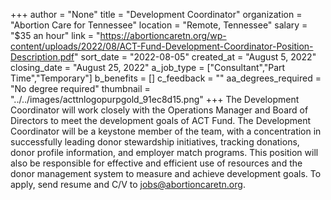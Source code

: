 +++
author = "None"
title = "Development Coordinator"
organization = "Abortion Care for Tennessee"
location = "Remote, Tennessee"
salary = "$35 an hour"
link = "https://abortioncaretn.org/wp-content/uploads/2022/08/ACT-Fund-Development-Coordinator-Position-Description.pdf"
sort_date = "2022-08-05"
created_at = "August 5, 2022"
closing_date = "August 25, 2022"
a_job_type = ["Consultant","Part Time","Temporary"]
b_benefits = []
c_feedback = ""
aa_degrees_required = "No degree required"
thumbnail = "../../images/acttnlogopurpgold_91ec8d15.png"
+++
The Development Coordinator will work closely with the Operations Manager and Board of Directors to meet the development goals of ACT Fund. The Development Coordinator will be a keystone member of the team, with a concentration in successfully leading donor stewardship initiatives, tracking donations, donor profile information, and employer match programs. This position will also be responsible for effective and efficient use of resources and the donor management system to measure and achieve development goals. To apply, send resume and C/V to jobs@abortioncaretn.org. 